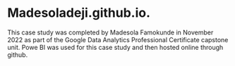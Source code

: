 # Madesoladeji.github.io.
This case study was completed by Madesola Famokunde in November 2022 as part of the Google Data Analytics Professional Certificate capstone unit. Powe BI was used for this case study and then hosted online through github. 
